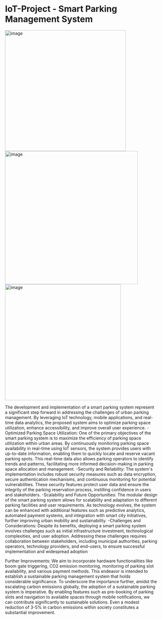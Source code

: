 # IoT-Project - Smart Parking Management System
<img width="399" alt="image" src="https://github.com/user-attachments/assets/8ae076e4-dd02-4a5a-88e8-98a4c16587c1">
<img width="439" alt="image" src="https://github.com/user-attachments/assets/d2187912-520c-4cac-ab05-db631fce2555">
<img width="383" alt="image" src="https://github.com/user-attachments/assets/4c336cf7-2226-4032-a7d1-3dc94d487683">

The development and implementation of a smart parking system represent a significant step forward in addressing the challenges of urban parking management. By leveraging IoT technology, mobile applications, and real-time data analytics, the proposed system aims to optimize parking space utilization, enhance accessibility, and improve overall user experience. 
-Optimized Parking Space Utilization: One of the primary objectives of the smart parking system is to maximize the efficiency of parking space utilization within urban areas. By continuously monitoring parking space availability in real-time using IoT sensors, the system provides users with up-to-date information, enabling them to quickly locate and reserve vacant parking spots. This real-time data also allows parking operators to identify trends and patterns, facilitating more informed decision-making in parking space allocation and management. 
-Security and Reliability: The system's implementation includes robust security measures such as data encryption, secure authentication mechanisms, and continuous monitoring for potential vulnerabilities. These security features protect user data and ensure the integrity of the parking reservation process, instilling confidence in users and stakeholders. 
-Scalability and Future Opportunities: The modular design of the smart parking system allows for scalability and adaptation to different parking facilities and user requirements. As technology evolves, the system can be enhanced with additional features such as predictive analytics, automated payment systems, and integration with smart city initiatives, further improving urban mobility and sustainability. 
-Challenges and Considerations: Despite its benefits, deploying a smart parking system involves challenges such as initial infrastructure investment, technological complexities, and user adoption. Addressing these challenges requires collaboration between stakeholders, including municipal authorities, parking operators, technology providers, and end-users, to ensure successful implementation and widespread adoption


Further Improvements:
We aim to incorporate hardware functionalities like boom gate triggering, CO2 emission monitoring, monitoring of parking slot availability, and various payment methods. This endeavor is intended to establish a sustainable parking management system that holds considerable significance. To underscore the importance further, amidst the escalating carbon emissions globally, the adoption of a sustainable parking system is imperative. By enabling features such as pre-booking of parking slots and navigation to available spaces through mobile notifications, we can contribute significantly to sustainable solutions. Even a modest reduction of 3-5% in carbon emissions within society constitutes a substantial improvement.
